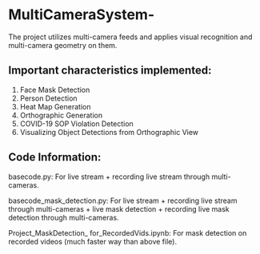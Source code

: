 # MultiCameraSystem-
The project utilizes multi-camera feeds and applies visual recognition and multi-camera geometry on them. 

## Important characteristics implemented:
1. Face Mask Detection
2. Person Detection
3. Heat Map Generation
4. Orthographic Generation
5. COVID-19 SOP Violation Detection
6. Visualizing Object Detections from Orthographic View

## Code Information:
basecode.py:                For live stream + recording live stream through multi-cameras.

basecode_mask_detection.py: For live stream + recording live stream through multi-cameras + live mask detection + recording live mask detection through multi-cameras.

Project_MaskDetection_
for_RecordedVids.ipynb:     For mask detection on recorded videos (much faster way than above file).
